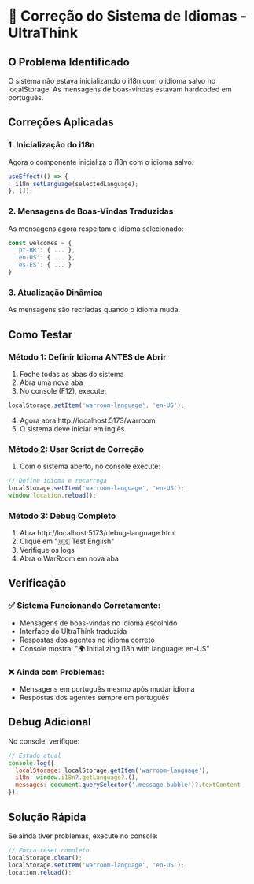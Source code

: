 # 🔧 Correção do Sistema de Idiomas - UltraThink

## O Problema Identificado
O sistema não estava inicializando o i18n com o idioma salvo no localStorage. As mensagens de boas-vindas estavam hardcoded em português.

## Correções Aplicadas

### 1. Inicialização do i18n
Agora o componente inicializa o i18n com o idioma salvo:
```javascript
useEffect(() => {
  i18n.setLanguage(selectedLanguage);
}, []);
```

### 2. Mensagens de Boas-Vindas Traduzidas
As mensagens agora respeitam o idioma selecionado:
```javascript
const welcomes = {
  'pt-BR': { ... },
  'en-US': { ... },
  'es-ES': { ... }
}
```

### 3. Atualização Dinâmica
As mensagens são recriadas quando o idioma muda.

## Como Testar

### Método 1: Definir Idioma ANTES de Abrir
1. Feche todas as abas do sistema
2. Abra uma nova aba
3. No console (F12), execute:
```javascript
localStorage.setItem('warroom-language', 'en-US');
```
4. Agora abra http://localhost:5173/warroom
5. O sistema deve iniciar em inglês

### Método 2: Usar Script de Correção
1. Com o sistema aberto, no console execute:
```javascript
// Define idioma e recarrega
localStorage.setItem('warroom-language', 'en-US');
window.location.reload();
```

### Método 3: Debug Completo
1. Abra http://localhost:5173/debug-language.html
2. Clique em "🇺🇸 Test English"
3. Verifique os logs
4. Abra o WarRoom em nova aba

## Verificação

### ✅ Sistema Funcionando Corretamente:
- Mensagens de boas-vindas no idioma escolhido
- Interface do UltraThink traduzida
- Respostas dos agentes no idioma correto
- Console mostra: "🌍 Initializing i18n with language: en-US"

### ❌ Ainda com Problemas:
- Mensagens em português mesmo após mudar idioma
- Respostas dos agentes sempre em português

## Debug Adicional

No console, verifique:
```javascript
// Estado atual
console.log({
  localStorage: localStorage.getItem('warroom-language'),
  i18n: window.i18n?.getLanguage?.(),
  messages: document.querySelector('.message-bubble')?.textContent
});
```

## Solução Rápida
Se ainda tiver problemas, execute no console:
```javascript
// Força reset completo
localStorage.clear();
localStorage.setItem('warroom-language', 'en-US');
location.reload();
```